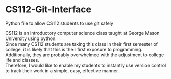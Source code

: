 # CS112-Git-Interface
Python file to allow CS112 students to use git safely

CS112 is an introductory computer science class taught at George Mason University using python. </br>
Since many CS112 students are taking this class in their first semester of college, it is likely that this is their first exposure to programming. </br>
Additionally, they are probably overwhelmed with the adjustment to college life and classes. </br>
Therefore, I would like to enable my students to instantly use version control to track their work in a simple, easy, effective manner. </br>
